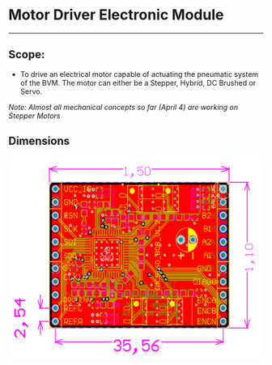 # Motor Driver Electronic Module
---
## Scope:
- To drive an electrical motor capable of actuating the pneumatic system of the BVM. The motor can either be a Stepper, Hybrid, DC Brushed or Servo.

*Note: Almost all mechanical concepts so far (April 4) are working on Stepper Motors*


## Dimensions
<img src='control-electronics/Support-files/README_images/StepperMotEMdimension.PNG' height="400"></img>
